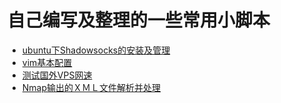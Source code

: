 # 自己编写及整理的一些常用小脚本

* [ubuntu下Shadowsocks的安装及管理](./shadowsocks_init.sh)
* [vim基本配置](./vimrc)
* [测试国外VPS网速](./bench.sh)
* [Nmap输出的ＸＭＬ文件解析并处理](./parseNmapXml)
